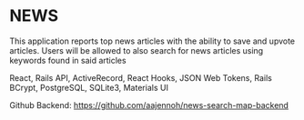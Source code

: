 # NEWS

This application reports top news articles with the ability to save and upvote articles. Users will be allowed to also search for news articles using keywords found in said articles


React, Rails API, ActiveRecord, React Hooks, JSON Web Tokens, Rails BCrypt, PostgreSQL, SQLite3, Materials UI

Github Backend: https://github.com/aajennoh/news-search-map-backend
